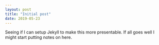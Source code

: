 ```yaml
---
layout: post
title: "Initial post"
date: 2019-05-23
---
```


Seeing if I can setup Jekyll to make this more presentable. If all goes well I might start putting notes on here.
